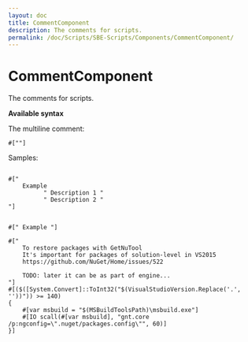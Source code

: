 ```yaml
---
layout: doc
title: CommentComponent
description: The comments for scripts.
permalink: /doc/Scripts/SBE-Scripts/Components/CommentComponent/
---
```

# CommentComponent

The comments for scripts.

**Available syntax**

The multiline comment:

```minid
#[""]
```

Samples:

```minid 

#["
    Example
          " Description 1 "
          " Description 2 "
"]
```

```minid 

#[" Example "]
```

```minid
#[" 
    To restore packages with GetNuTool
    It's important for packages of solution-level in VS2015
    https://github.com/NuGet/Home/issues/522
    
    TODO: later it can be as part of engine...
"]
#[($([System.Convert]::ToInt32("$(VisualStudioVersion.Replace('.', ''))")) >= 140)
{
    #[var msbuild = "$(MSBuildToolsPath)\msbuild.exe"]
    #[IO scall(#[var msbuild], "gnt.core /p:ngconfig=\".nuget/packages.config\"", 60)]
}]
```